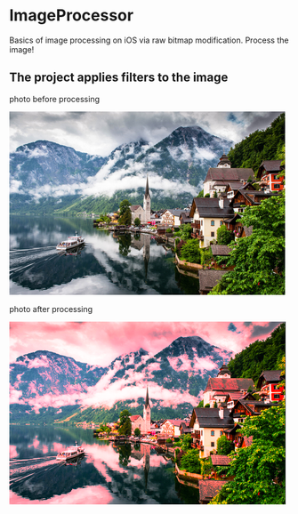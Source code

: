 # ImageProcessor
Basics of image processing on iOS via raw bitmap modification. Process the image!

## The project applies filters to the image

photo before processing

![alt text](https://github.com/eldaroid/ImageProcessor/blob/master/switzerland.jpg)

photo after processing

![alt text](https://github.com/eldaroid/ImageProcessor/blob/master/afterProcessing.png)

